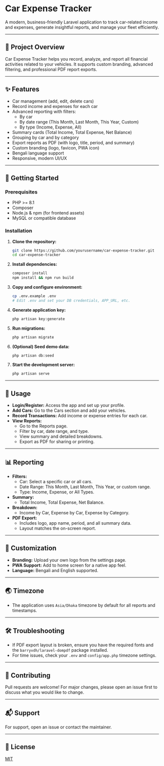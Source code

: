# Car Expense Tracker

A modern, business-friendly Laravel application to track car-related income and expenses, generate insightful reports, and manage your fleet efficiently.

---

## 🚗 Project Overview
Car Expense Tracker helps you record, analyze, and report all financial activities related to your vehicles. It supports custom branding, advanced filtering, and professional PDF report exports.

---

## ✨ Features
- Car management (add, edit, delete cars)
- Record income and expenses for each car
- Advanced reporting with filters:
  - By car
  - By date range (This Month, Last Month, This Year, Custom)
  - By type (Income, Expense, All)
- Summary cards (Total Income, Total Expense, Net Balance)
- Grouping by car and by category
- Export reports as PDF (with logo, title, period, and summary)
- Custom branding (logo, favicon, PWA icon)
- Bengali language support
- Responsive, modern UI/UX

---

## 🚀 Getting Started

### Prerequisites
- PHP >= 8.1
- Composer
- Node.js & npm (for frontend assets)
- MySQL or compatible database

### Installation
1. **Clone the repository:**
   ```bash
   git clone https://github.com/yourusername/car-expense-tracker.git
   cd car-expense-tracker
   ```
2. **Install dependencies:**
   ```bash
   composer install
   npm install && npm run build
   ```
3. **Copy and configure environment:**
   ```bash
   cp .env.example .env
   # Edit .env and set your DB credentials, APP_URL, etc.
   ```
4. **Generate application key:**
   ```bash
   php artisan key:generate
   ```
5. **Run migrations:**
   ```bash
   php artisan migrate
   ```
6. **(Optional) Seed demo data:**
   ```bash
   php artisan db:seed
   ```
7. **Start the development server:**
   ```bash
   php artisan serve
   ```

---

## 📝 Usage
- **Login/Register:** Access the app and set up your profile.
- **Add Cars:** Go to the Cars section and add your vehicles.
- **Record Transactions:** Add income or expense entries for each car.
- **View Reports:**
  - Go to the Reports page.
  - Filter by car, date range, and type.
  - View summary and detailed breakdowns.
  - Export as PDF for sharing or printing.

---

## 📊 Reporting
- **Filters:**
  - Car: Select a specific car or all cars.
  - Date Range: This Month, Last Month, This Year, or custom range.
  - Type: Income, Expense, or All Types.
- **Summary:**
  - Total Income, Total Expense, Net Balance.
- **Breakdown:**
  - Income by Car, Expense by Car, Expense by Category.
- **PDF Export:**
  - Includes logo, app name, period, and all summary data.
  - Layout matches the on-screen report.

---

## 🎨 Customization
- **Branding:** Upload your own logo from the settings page.
- **PWA Support:** Add to home screen for a native app feel.
- **Language:** Bengali and English supported.

---

## 🌏 Timezone
- The application uses `Asia/Dhaka` timezone by default for all reports and timestamps.

---

## 🛠️ Troubleshooting
- If PDF export layout is broken, ensure you have the required fonts and the `barryvdh/laravel-dompdf` package installed.
- For time issues, check your `.env` and `config/app.php` timezone settings.

---

## 🤝 Contributing
Pull requests are welcome! For major changes, please open an issue first to discuss what you would like to change.

---

## 📬 Support
For support, open an issue or contact the maintainer.

---

## 📄 License
[MIT](LICENSE)
